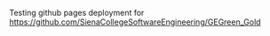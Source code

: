 Testing github pages deployment for https://github.com/SienaCollegeSoftwareEngineering/GEGreen_Gold

